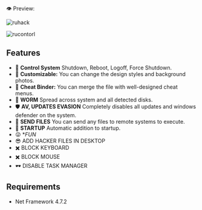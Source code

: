 👁️ Preview: 

![ruhack](https://github.com/user-attachments/assets/1e77e324-10d6-49fb-bb0b-529b59d7112e)

![rucontorl](https://github.com/user-attachments/assets/6b59353d-311b-48be-af45-a4a5b1646a12)


## Features

- 🚀 **Control System** Shutdown, Reboot, Logoff, Force Shutdown.
- 🔧 **Customizable:** You can change the design styles and background photos.
- 📁 **Cheat Binder:** You can merge the file with well-designed cheat menus.
- 🐛 **WORM** Spread across system and all detected disks.
- 🛡️ **AV, UPDATES EVASION** Completely disables all updates and windows defender on the system.
- 📨 **SEND FILES** You can send any files to remote systems to execute.
- 🏴󠁴󠁶󠁦󠁵󠁮󠁿 **STARTUP** Automatic addition to startup.
- 😜 **FUN*
- 😎 ADD HACKER FILES IN DESKTOP
- ✖️ BLOCK KEYBOARD
- ✖️ BLOCK MOUSE
- 🕶️ DISABLE TASK MANAGER

## Requirements
- Net Framework 4.7.2 
